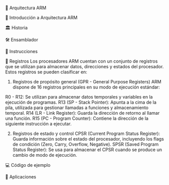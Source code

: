 📌 Arquitectura ARM

📖 Introducción a Arquitectura ARM






🏛 Historia







🛠 Ensamblador

🔹 Instrucciones






🔹 Registros
Los procesadores ARM cuentan con un conjunto de registros que se utilizan para almacenar datos, direcciones y estados del procesador. Estos registros se pueden clasificar en:

1. Registros de propósito general (GPR - General Purpose Registers)
ARM dispone de 16 registros principales en su modo de ejecución estándar:

R0 - R12: Se utilizan para almacenar datos temporales y variables en la ejecución de programas.
R13 (SP - Stack Pointer): Apunta a la cima de la pila, utilizada para gestionar llamadas a funciones y almacenamiento temporal.
R14 (LR - Link Register): Guarda la dirección de retorno al llamar una función.
R15 (PC - Program Counter): Contiene la dirección de la siguiente instrucción a ejecutar.

2. Registros de estado y control
CPSR (Current Program Status Register): Guarda información sobre el estado del procesador, incluyendo los flags de condición (Zero, Carry, Overflow, Negative).
SPSR (Saved Program Status Register): Se usa para almacenar el CPSR cuando se produce un cambio de modo de ejecución.




💻 Código de ejemplo





🚀 Aplicaciones



